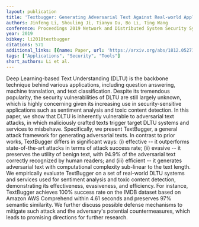 ```yaml
---
layout: publication
title: 'Textbugger: Generating Adversarial Text Against Real-world Applications'
authors: Jinfeng Li, Shouling Ji, Tianyu Du, Bo Li, Ting Wang
conference: Proceedings 2019 Network and Distributed System Security Symposium
year: 2019
bibkey: li2018textbugger
citations: 571
additional_links: [{name: Paper, url: 'https://arxiv.org/abs/1812.05271'}]
tags: ["Applications", "Security", "Tools"]
short_authors: Li et al.
---
```

Deep Learning-based Text Understanding (DLTU) is the backbone technique
behind various applications, including question answering, machine translation,
and text classification. Despite its tremendous popularity, the security
vulnerabilities of DLTU are still largely unknown, which is highly concerning
given its increasing use in security-sensitive applications such as sentiment
analysis and toxic content detection. In this paper, we show that DLTU is
inherently vulnerable to adversarial text attacks, in which maliciously crafted
texts trigger target DLTU systems and services to misbehave. Specifically, we
present TextBugger, a general attack framework for generating adversarial
texts. In contrast to prior works, TextBugger differs in significant ways: (i)
effective -- it outperforms state-of-the-art attacks in terms of attack success
rate; (ii) evasive -- it preserves the utility of benign text, with 94.9% of
the adversarial text correctly recognized by human readers; and (iii) efficient
-- it generates adversarial text with computational complexity sub-linear to
the text length. We empirically evaluate TextBugger on a set of real-world DLTU
systems and services used for sentiment analysis and toxic content detection,
demonstrating its effectiveness, evasiveness, and efficiency. For instance,
TextBugger achieves 100% success rate on the IMDB dataset based on Amazon AWS
Comprehend within 4.61 seconds and preserves 97% semantic similarity. We
further discuss possible defense mechanisms to mitigate such attack and the
adversary's potential countermeasures, which leads to promising directions for
further research.